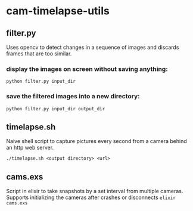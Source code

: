 # cam-timelapse-utils

## filter.py
Uses opencv to detect changes in a sequence of images and discards frames that are too similar.

### display the images on screen without saving anything:
`
python filter.py input_dir
`

### save the filtered images into a new directory:
`
python filter.py input_dir output_dir
`

## timelapse.sh
Naive shell script to capture pictures every second from a camera behind an http web server.

`
./timelapse.sh <output directory> <url>
`

## cams.exs
Script in elixir to take snapshots by a set interval from multiple cameras.
Supports initializing the cameras after crashes or disconnects
`
elixir cams.exs
`
